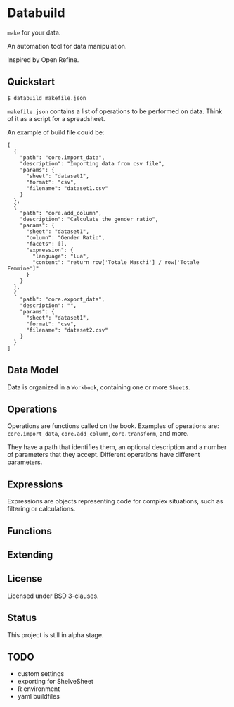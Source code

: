 # Databuild

`make` for your data.

An automation tool for data manipulation.

Inspired by Open Refine.

## Quickstart

```
$ databuild makefile.json

```

`makefile.json` contains a list of operations to be performed on data. Think of it as a script for a spreadsheet.

An example of build file could be:

```
[
  {
    "path": "core.import_data",
    "description": "Importing data from csv file",
    "params": {
      "sheet": "dataset1",
      "format": "csv",
      "filename": "dataset1.csv"
    }
  },
  {
    "path": "core.add_column",
    "description": "Calculate the gender ratio",
    "params": {
      "sheet": "dataset1",
      "column": "Gender Ratio",
      "facets": [],
      "expression": {
        "language": "lua",
        "content": "return row['Totale Maschi'] / row['Totale Femmine']"
      }
    }
  },
  {
    "path": "core.export_data",
    "description": "",
    "params": {
      "sheet": "dataset1",
      "format": "csv",
      "filename": "dataset2.csv"
    }
  }
]
```
## Data Model

Data is organized in a `Workbook`, containing one or more `Sheet`s.

## Operations

Operations are functions called on the book. Examples of operations are: `core.import_data`, `core.add_column`, `core.transform`, and more.

They have a path that identifies them, an optional description and a number of parameters that they accept. Different operations have different parameters.

## Expressions

Expressions are objects representing code for complex situations, such as filtering or calculations.

## Functions

## Extending

## License

Licensed under BSD 3-clauses.

## Status

This project is still in alpha stage.

## TODO

* custom settings
* exporting for ShelveSheet
* R environment
* yaml buildfiles
